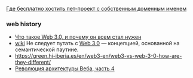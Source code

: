 [Где бесплатно хостить пет-проект с собственным доменным именем](https://habr.com/ru/articles/910050/)

### web history 
- [Что такое Web 3.0, и почему он всем стал нужен](https://habr.com/ru/articles/653533/)
- [wiki](https://ru.wikipedia.org/wiki/Web3) Не следует путать с [Web 3.0](https://ru.wikipedia.org/wiki/Web_3.0) — концепцией, основанной на семантической паутине.
- https://green.hi-iberia.es/en/web3-en/web3-vs-web-3-0-how-are-they-different/
- [Революция архитектуры Веба, часть 4](https://habr.com/ru/articles/943606/)

